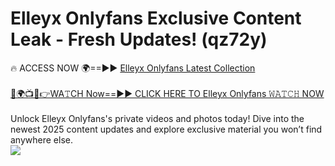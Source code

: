 # Elleyx Onlyfans Exclusive Content Leak - Fresh Updates! (qz72y)

🔥 ACCESS NOW 🌍==►► <a href="https://tinyurl.com/kvy9nzfs" rel="nofollow">Elleyx Onlyfans Latest Collection</a>
<br><br>
[🔴🌍📺📱👉WA𝚃CH Now==►► CLICK HERE TO Elleyx Onlyfans 𝚆𝙰𝚃𝙲𝙷 NOW](https://tinyurl.com/kvy9nzfs)
<br><br>
Unlock Elleyx Onlyfans's private videos and photos today! Dive into the newest 2025 content updates and explore exclusive material you won’t find anywhere else.
<br>
<a href="https://tinyurl.com/kvy9nzfs" rel="nofollow" data-target="animated-image.originalLink"><img src="https://camo.githubusercontent.com/8a4f000d20f83aca3bf7ec5f350d767afa0574a8a352519fd8cfa583a6f93a33/68747470733a2f2f692e696d6775722e636f6d2f644a486b345a712e676966" data-canonical-src="https://i.imgur.com/dJHk4Zq.gif" style="max-width: 100%; display: inline-block;" data-target="animated-image.originalImage"></a>
<br>

